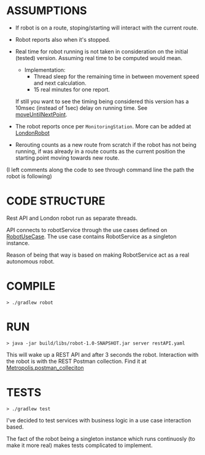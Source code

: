 # ASSUMPTIONS

- If robot is on a route, stoping/starting will interact with the current route.
- Robot reports also when it's stopped.
- Real time for robot running is not taken in consideration on the initial (tested) version. Assuming real time to be computed would mean.
    - Implementation:
        - Thread sleep for the remaining time in between movement speed and next calculation.
        - 15 real minutes for one report.

    If still you want to see the timing being considered this version has a 10msec (instead of 1sec) delay on running time. See [moveUntilNextPoint](src/main/java/com/metropolis/robot/app/service/RobotService.java#181).
- The robot reports once per `MonitoringStation`. More can be added at [LondonRobot](src/main/java/com/metropolis/robot/LondonRobot.java#L20)
- Rerouting counts as a new route from scratch if the robot has not being running, if was already in a route counts as the current position the starting point moving towards new route.

(I left comments along the code to see through command line the path the robot is following)

# CODE STRUCTURE

Rest API and London robot run as separate threads.

API connects to robotService through the use cases defined on [RobotUseCase](src/main/java/com/metropolis/robot/app/usecase/RobotUseCase.java). The use case contains RobotService as a singleton instance.

Reason of being that way is based on making RobotService act as a real autonomous robot.

# COMPILE

```
> ./gradlew robot
```

# RUN

```
> java -jar build/libs/robot-1.0-SNAPSHOT.jar server restAPI.yaml
```

This will wake up a REST API and after 3 seconds the robot.
Interaction with the robot is with the REST Postman collection. Find it at [Metropolis.postman_colleciton](Metropolis.postman_collection.json)

# TESTS

```
> ./gradlew test
```

I've decided to test services with business logic in a use case interaction based.

The fact of the robot being a singleton instance which runs continuosly (to make it more real) makes tests complicated to implement.